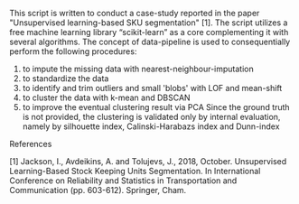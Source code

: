 This script is written to conduct a case-study reported in the paper "Unsupervised learning-based SKU segmentation" [1].
The script utilizes a free machine learning library “scikit-learn” as a core complementing it with several algorithms.
The concept of data-pipeline is used to consequentially perform the following procedures:
1) to impute the missing data with nearest-neighbour-imputation
2) to standardize the data
3) to identify and trim outliers and small 'blobs' with LOF and mean-shift
4) to cluster the data with k-mean and DBSCAN
5) to improve the eventual clustering result via PCA
Since the ground truth is not provided, the clustering is validated only by internal evaluation, namely by silhouette index, Calinski-Harabazs index and Dunn-index

References

[1] Jackson, I., Avdeikins, A. and Tolujevs, J., 2018, October. Unsupervised Learning-Based Stock Keeping Units Segmentation.
In International Conference on Reliability and Statistics in Transportation and Communication (pp. 603-612). Springer, Cham.
